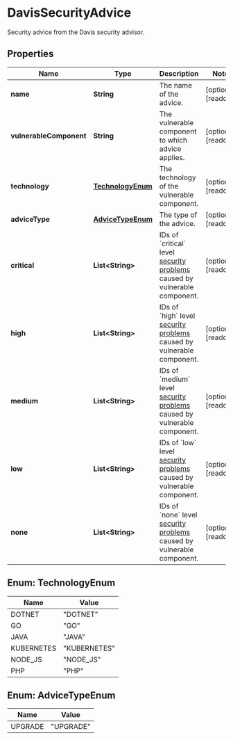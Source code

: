 

# DavisSecurityAdvice

Security advice from the Davis security advisor.

## Properties

| Name | Type | Description | Notes |
|------------ | ------------- | ------------- | -------------|
|**name** | **String** | The name of the advice. |  [optional] [readonly] |
|**vulnerableComponent** | **String** | The vulnerable component to which advice applies. |  [optional] [readonly] |
|**technology** | [**TechnologyEnum**](#TechnologyEnum) | The technology of the vulnerable component. |  [optional] [readonly] |
|**adviceType** | [**AdviceTypeEnum**](#AdviceTypeEnum) | The type of the advice. |  [optional] [readonly] |
|**critical** | **List&lt;String&gt;** | IDs of &#x60;critical&#x60; level [security problems](https://dt-url.net/p103u1h) caused by vulnerable component. |  [optional] [readonly] |
|**high** | **List&lt;String&gt;** | IDs of &#x60;high&#x60; level [security problems](https://dt-url.net/p103u1h) caused by vulnerable component. |  [optional] [readonly] |
|**medium** | **List&lt;String&gt;** | IDs of &#x60;medium&#x60; level [security problems](https://dt-url.net/p103u1h) caused by vulnerable component. |  [optional] [readonly] |
|**low** | **List&lt;String&gt;** | IDs of &#x60;low&#x60; level [security problems](https://dt-url.net/p103u1h) caused by vulnerable component. |  [optional] [readonly] |
|**none** | **List&lt;String&gt;** | IDs of &#x60;none&#x60; level [security problems](https://dt-url.net/p103u1h) caused by vulnerable component. |  [optional] [readonly] |



## Enum: TechnologyEnum

| Name | Value |
|---- | -----|
| DOTNET | &quot;DOTNET&quot; |
| GO | &quot;GO&quot; |
| JAVA | &quot;JAVA&quot; |
| KUBERNETES | &quot;KUBERNETES&quot; |
| NODE_JS | &quot;NODE_JS&quot; |
| PHP | &quot;PHP&quot; |



## Enum: AdviceTypeEnum

| Name | Value |
|---- | -----|
| UPGRADE | &quot;UPGRADE&quot; |



